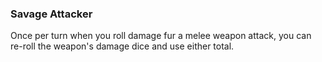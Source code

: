 ### Savage Attacker

Once per turn when you roll damage fur a melee weapon attack, you can re-roll the weapon's damage dice and use either total.